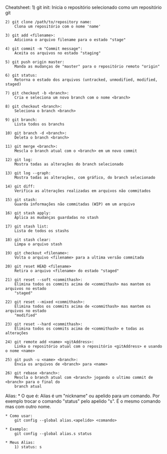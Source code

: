 Cheatsheet:
	1) git init:
		Inicia o repositório selecionado como um repositório git
	
	2) git clone /path/to/repository name:
		Clona um repositório com o nome 'name'

	3) git add <filename>:
		Adiciona o arquivo filename para o estado "stage"

	4) git commit -m "Commit message":
		Aceita os arquivos no estado "staging"

	5) git push origin master:
		Manda as mudanças de "master" para o repositório remoto "origin"

	6) git status:
		Retorna o estado dos arquivos (untracked, unmodified, modified, staged)

	7) git checkout -b <branch>:
		Cria e seleciona um novo branch com o nome <branch>

	8) git checkout <branch>:
		Seleciona o branch <branch>

	9) git branch:
		Lista todos os branchs

	10) git branch -d <branch>:
		Deleta o branch <branch>

	11) git merge <branch>:
		Mescla o branch atual com o <branch> em um novo commit

	12) git log:
		Mostra todas as alterações do branch selecionado

	13) git log --graph:
		Mostra todas as alterações, com gráfico, do branch selecionado

	14) git diff:
		Verifica as alterações realizadas em arquivos não commitados

	15) git stash:
		Guarda informações não commitadas (WIP) em um arquivo

	16) git stash apply:
		Aplica as mudanças guardadas no stash

	17) git stash list:
		Lista de todos os stashs

	18) git stash clear:
		Limpa o arquivo stash

	19) git checkout <filename>:
		Volta o arquivo <filename> para a ultima versão commitada

	20) git reset HEAD <filename>
		Retira o arquivo <filename> do estado "staged"

	21) git reset --soft <commithash>:
		Elimina todos os commits acima de <commithash> mas mantem os arquivos no estado 
		"staged"

	22) git reset --mixed <commithash>:
		Elimina todos os commits acima de <commithash> mas mantem os arquivos no estado 
		"modified"

	23) git reset --hard <commithash>:
		Elimina todos os commits acima de <commithash> e todas as alterações

	24) git remote add <name> <gitAddress>:
		Linka o repositório atual com o repositório <gitAddress> e usando o nome <name>

	25) git push -u <name> <branch>:
		Envia os arquivos de <branch> para <name>

	26) git rebase <branch>:
		Mescla o branch atual com <branch> jogando o ultimo commit de <branch> para o final do 
		branch atual


Alias:
	* O que é:
		Alias é um "nickname" ou apelido para um comando. Por exemplo trocar o comando
		"status" pelo apelido "s". É o mesmo comando mas com outro nome.

	* Como usar:
		git config --global alias.<apelido> <comando>

	* Exemplo:
		git config --global alias.s status

	* Meus Alias:
		1) status: s
